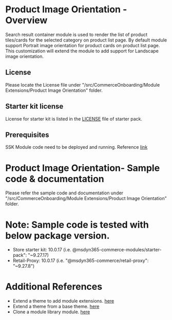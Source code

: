 # Product Image Orientation - Overview
Search result container module is used to render the list of product tiles/cards for the selected category on product list page. By default module support Portrait image orientation for product cards on product list page. This customization will extend the module to add support for Landscape image orientation.

## License
Please locate the License file under "/src/CommerceOnboarding/Module Extensions/Product Image Orientation" folder.

## Starter kit license
License for starter kit is listed in the [LICENSE](./starter-pack/LICENSE) file of starter pack.

## Prerequisites
SSK Module code need to be deployed and running.
Reference [link](https://docs.microsoft.com/en-us/dynamics365/commerce/e-commerce-extensibility/setup-dev-environment)

# Product Image Orientation- Sample code & documentation
Please refer the sample code and documentation under "/src/CommerceOnboarding/Module Extensions/Product Image Orientation" folder.

# Note: Sample code is tested with below package version.
- Store starter kit: 10.0.17 (i.e. @msdyn365-commerce-modules/starter-pack": "~9.27.17)
- Retail-Proxy: 10.0.17 (i.e. "@msdyn365-commerce/retail-proxy": "~9.27.8")

# Additional References
- Extend a theme to add module extensions. [here](https://docs.microsoft.com/en-us/dynamics365/commerce/e-commerce-extensibility/theme-module-extensions)
- Extend a theme from a base theme. [here](https://docs.microsoft.com/en-us/dynamics365/commerce/e-commerce-extensibility/extend-theme)
- Clone a module library module. [here](https://docs.microsoft.com/en-us/dynamics365/commerce/e-commerce-extensibility/clone-starter-module)

